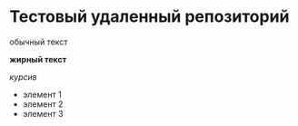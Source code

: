 # Тестовый удаленный репозиторий

обычный текст

**жирный текст**

*курсив*

* элемент 1
* элемент 2
* элемент 3
